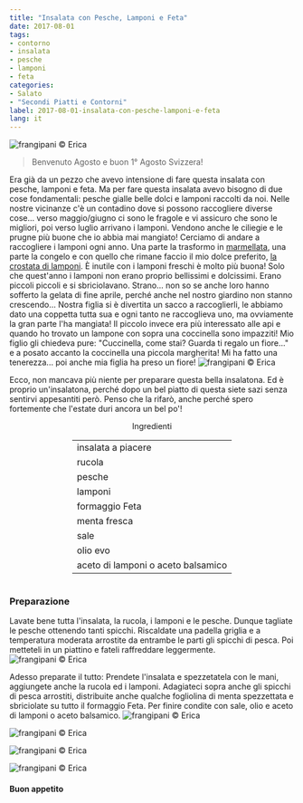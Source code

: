 ```yaml
---
title: "Insalata con Pesche, Lamponi e Feta"
date: 2017-08-01
tags:
- contorno
- insalata
- pesche
- lamponi 
- feta 
categories:
- Salato
- "Secondi Piatti e Contorni"
label: 2017-08-01-insalata-con-pesche-lamponi-e-feta
lang: it
---
```

![](header.jpg "frangipani © Erica")

> Benvenuto Agosto e buon 1° Agosto Svizzera!

Era già da un pezzo che avevo intensione di fare questa insalata con pesche, lamponi e feta. Ma per fare questa insalata avevo bisogno di due cose fondamentali: pesche gialle belle dolci e lamponi raccolti da noi. Nelle nostre vicinanze c'è un contadino dove si possono raccogliere diverse cose... verso maggio/giugno ci sono le fragole e vi assicuro che sono le migliori, poi verso luglio arrivano i lamponi. Vendono anche le ciliegie e le prugne più buone che io abbia mai mangiato! Cerciamo di andare a raccogliere i lamponi ogni anno. Una parte la trasformo in <a href="http://frangipani.raiano.ch/2014-06-21-marmella-di-fragole-e-lamponi/" target="_blank">marmellata</a>, una parte la congelo e con quello che rimane faccio il mio dolce preferito, <a href="http://frangipani.raiano.ch/2013-10-18-crostata-di-lamponi/" target="_blank">la crostata di lamponi</a>. È inutile con i lamponi freschi è molto più buona! Solo che quest'anno i lamponi non erano proprio bellissimi e dolcissimi. Erano piccoli piccoli e si sbriciolavano. Strano... non so se anche loro hanno sofferto la gelata di fine aprile, perché anche nel nostro giardino non stanno crescendo... Nostra figlia si è divertita un sacco a raccoglierli, le abbiamo dato una coppetta tutta sua e ogni tanto ne raccoglieva uno, ma ovviamente la gran parte l'ha mangiata! Il piccolo invece era più interessato alle api e quando ho trovato un lampone con sopra una coccinella sono impazziti! Mio figlio gli chiedeva pure: "Cuccinella, come stai? Guarda ti regalo un fiore..." e a posato accanto la coccinella una piccola margherita! Mi ha fatto una tenerezza... poi anche mia figlia ha preso un fiore!
![](lamponi.jpg "frangipani © Erica")

Ecco, non mancava più niente per preparare questa bella insalatona. Ed è proprio un'insalatona, perché dopo un bel piatto di questa siete sazi senza sentirvi appesantiti però. Penso che la rifarò, anche perché spero fortemente che l'estate duri ancora un bel po'!

<div id="wrapper" style="text-align: center">
  <div id="yourdiv" style="display: inline-block;">
    <div class="ingredients">
      <div class="ingredients-title">Ingredienti</div>
      <table>
        <tbody>
          <tr>
            <td>insalata a piacere</td>
          </tr>
          <tr>
            <td>rucola</td>
          </tr>
          <tr>
            <td>pesche</td>
          </tr>
          <tr>
            <td>lamponi</td>
          </tr>
          <tr>
            <td>formaggio Feta</td>
          </tr>
          <tr>
            <td>menta fresca</td>
          </tr>
          <tr>
            <td>sale</td>
          </tr>
          <tr>
            <td>olio evo</td>
          </tr>
          <tr>
            <td>aceto di lamponi o aceto balsamico</td>
          </tr>
        </tbody>
      </table>
    </div>
  </div>
</div>


<h3>
  <font color="grey">
    <i class="fa fa-cogs"></i>
  </font> Preparazione
</h3>

Lavate bene tutta l'insalata, la rucola, i lamponi e le pesche. Dunque tagliate le pesche ottenendo tanti spicchi. Riscaldate una padella griglia e a temperatura moderata arrostite da entrambe le parti gli spicchi di pesca. Poi metteteli in un piattino e fateli raffreddare leggermente.
![](pesche.jpg "frangipani © Erica")

Adesso preparate il tutto: Prendete l'insalata e spezzetatela con le mani, aggiungete anche la rucola ed i lamponi. Adagiateci sopra anche gli spicchi di pesca arrostiti, distribuite anche qualche fogliolina di menta spezzettata e sbriciolate su tutto il formaggio Feta. Per finire condite con sale, olio e aceto di lamponi o aceto balsamico.
![](risultato1.jpg "frangipani © Erica")

![](risultato2.jpg "frangipani © Erica")

![](risultato3.jpg "frangipani © Erica")

![](risultato4.jpg "frangipani © Erica")

<h4>Buon appetito
  <font color="red">
    <i class="fa fa-smile-o"></i>
  </font>
</h4>

